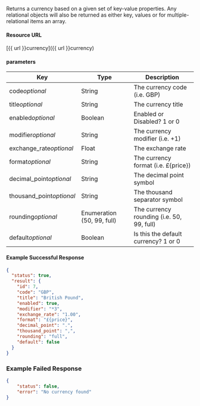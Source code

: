 <!--
@title Get single currency by criteria
@author Moltin Ltd
@description Gets a currency based on the given criteria

@sidebar 1
@family Currency
@rate No
@auth Yes
@format JSON
@http GET
@version beta
-->
Returns a currency based on a given set of key-value properties. Any relational objects will also be returned as either key, values or for multiple-relational items an array.


#### Resource URL
[{{ url }}currency]({{ url }}currency)


#### parameters
Key | Type | Description
--- | ---- | -----------
code*optional* | String | The currency code (i.e. GBP)
title*optional* | String | The currency title
enabled*optional* | Boolean | Enabled or Disabled? 1 or 0 
modifier*optional* | String | The currency modifier (i.e. +1) 
exchange_rate*optional* | Float | The exchange rate
format*optional* | String | The currency format (i.e. £{price})
decimal_point*optional* | String | The decimal point symbol
thousand_point*optional* | String | The thousand separator symbol
rounding*optional* | Enumeration (50, 99, full) | The currency rounding (i.e. 50, 99, full)
default*optional* | Boolean | Is this the default currency? 1 or 0

<!--code-->
#### Example Successful Response
``` json
{
  "status": true,
  "result": {
    "id": 7,
    "code": "GBP",
    "title": "British Pound",
    "enabled": true,
    "modifier": "*3",
    "exchange_rate": "1.00",
    "format": "£{price}",
    "decimal_point": ".",
    "thousand_point": ",",
    "rounding": "full",
    "default": false
  }
}
```


### Example Failed Response
``` json
{
    "status": false,
    "error": "No currency found"
}
```
<!--/code-->
